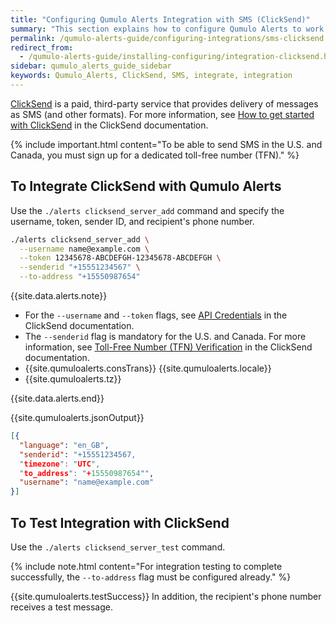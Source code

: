 ```yaml
---
title: "Configuring Qumulo Alerts Integration with SMS (ClickSend)"
summary: "This section explains how to configure Qumulo Alerts to work with SMS by using ClickSend."
permalink: /qumulo-alerts-guide/configuring-integrations/sms-clicksend.html
redirect_from:
  - /qumulo-alerts-guide/installing-configuring/integration-clicksend.html
sidebar: qumulo_alerts_guide_sidebar
keywords: Qumulo_Alerts, ClickSend, SMS, integrate, integration
---
```


[ClickSend](https://www.clicksend.com/en/) is a paid, third-party service that provides delivery of messages as SMS (and other formats).  For more information, see [How to get started with ClickSend](https://help.clicksend.com/article/3pp05c4fcs-how-to-get-started-with-clicksend) in the ClickSend documentation.

{% include important.html content="To be able to send SMS in the U.S. and Canada, you must sign up for a dedicated toll-free number (TFN)." %}

## To Integrate ClickSend with Qumulo Alerts
Use the `./alerts clicksend_server_add` command and specify the username, token, sender ID, and recipient's phone number.

```bash
./alerts clicksend_server_add \
  --username name@example.com \
  --token 12345678-ABCDEFGH-12345678-ABCDEFGH \
  --senderid "+15551234567" \
  --to-address "+15550987654"
```

{{site.data.alerts.note}}
<ul>
  <li>For the <code>--username</code> and <code>--token</code> flags, see <a href="https://help.clicksend.com/article/dghaoyf7tg-api-credentials">API Credentials</a> in the ClickSend documentation.</li>
  <li>The <code>--senderid</code> flag is mandatory for the U.S. and Canada. For more information, see <a href="https://help.clicksend.com/article/b06v2x81sy-toll-free-number-tfn-verification">Toll-Free Number (TFN) Verification</a> in the ClickSend documentation.</li>
  <li>{{site.qumuloalerts.consTrans}} {{site.qumuloalerts.locale}}</li>
  <li>{{site.qumuloalerts.tz}}</li>
</ul>
{{site.data.alerts.end}}
      
{{site.qumuloalerts.jsonOutput}}
  
```json
[{
  "language": "en_GB",
  "senderid": "+15551234567,
  "timezone": "UTC",
  "to_address": "+15550987654"",
  "username": "name@example.com"
}]
```

## To Test Integration with ClickSend
Use the `./alerts clicksend_server_test` command.

{% include note.html content="For integration testing to complete successfully, the `--to-address` flag must be configured already." %}

{{site.qumuloalerts.testSuccess}} In addition, the recipient's phone number receives a test message.
